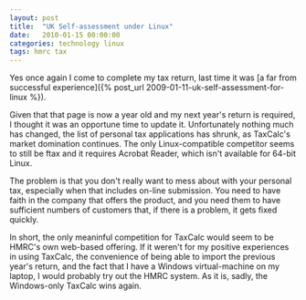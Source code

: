 ```yaml
---
layout: post
title:  "UK Self-assessment under Linux"
date:   2010-01-15 00:00:00
categories: technology linux
tags: hmrc tax
---
```


Yes once again I come to complete my tax return, last time it was [a far from successful experience]({% post_url 2009-01-11-uk-self-assessment-for-linux %}).

Given that that page is now a year old and my next year's return is required, I thought it was an opportune time to update it.  Unfortunately nothing much has changed, the list of personal tax applications has shrunk, as TaxCalc's market domination continues.  The only Linux-compatible competitor seems to still be ftax and it requires Acrobat Reader, which isn't available for 64-bit Linux.

<!--more-->

The problem is that you don't really want to mess about with your personal tax, especially when that includes on-line submission.  You need to have faith in the company that offers the product, and you need them to have sufficient numbers of customers that, if there is a problem, it gets fixed quickly.

In short, the only meaninful competition for TaxCalc would seem to be HMRC's own web-based offering.  If it weren't for my positive experiences in using TaxCalc, the convenience of being able to import the previous year's return, and the fact that I have a Windows virtual-machine on my laptop, I would probably try out the HMRC system.  As it is, sadly, the Windows-only TaxCalc wins again.


